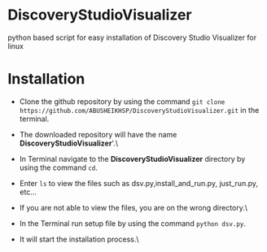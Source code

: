 # **DiscoveryStudioVisualizer**
python based script for easy installation of Discovery Studio Visualizer for linux

# **Installation**

- Clone the github repository by using the command  ```git clone https://github.com/ABUSHEIKHSP/DiscoveryStudioVisualizer.git``` in the terminal.
- The downloaded repository will have the name **DiscoveryStudioVisualizer**'.\

- In Terminal navigate to the **DiscoveryStudioVisualizer** directory by using the command ``cd``.
- Enter ```ls``` to view the files such as dsv.py,install_and_run.py, just_run.py, etc...
- If you are not able to view the files, you are on the wrong directory.\

- In the Terminal run setup file by using the command ```python dsv.py```.
- It will start the installation process.\
